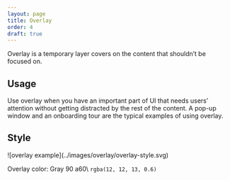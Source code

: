 ```yaml
---
layout: page
title: Overlay
order: 4
draft: true
---
```


Overlay is a temporary layer covers on the content that shouldn’t be focused on.

## Usage

Use overlay when you have an important part of UI that needs users’ attention without getting distracted by the rest of the content. A pop-up window and an onboarding tour are the typical examples of using overlay.

## Style

<div class="grid-2" markdown="1">
![overlay example](../images/overlay/overlay-style.svg)

Overlay color: Gray 90 a60\\
`rgba(12, 12, 13, 0.6)`
</div>
